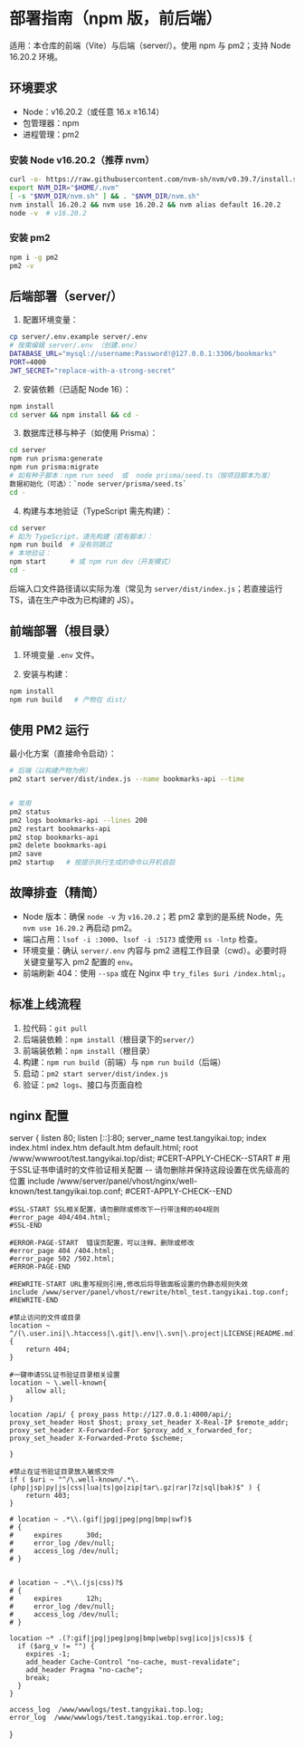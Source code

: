 # 部署指南（npm 版，前后端）

适用：本仓库的前端（Vite）与后端（server/）。使用 npm 与 pm2；支持 Node 16.20.2 环境。

## 环境要求

- Node：v16.20.2（或任意 16.x ≥16.14）
- 包管理器：npm
- 进程管理：pm2

### 安装 Node v16.20.2（推荐 nvm）

```bash
curl -o- https://raw.githubusercontent.com/nvm-sh/nvm/v0.39.7/install.sh | bash
export NVM_DIR="$HOME/.nvm"
[ -s "$NVM_DIR/nvm.sh" ] && . "$NVM_DIR/nvm.sh"
nvm install 16.20.2 && nvm use 16.20.2 && nvm alias default 16.20.2
node -v  # v16.20.2
```

### 安装 pm2

```bash
npm i -g pm2
pm2 -v
```

## 后端部署（server/）

1) 配置环境变量：
```bash
cp server/.env.example server/.env
# 按需编辑 server/.env （创建.env）
DATABASE_URL="mysql://username:Password!@127.0.0.1:3306/bookmarks"
PORT=4000
JWT_SECRET="replace-with-a-strong-secret"
```

2) 安装依赖（已适配 Node 16）：
```bash
npm install
cd server && npm install && cd -
```

3) 数据库迁移与种子（如使用 Prisma）：
```bash
cd server
npm run prisma:generate
npm run prisma:migrate
# 如有种子脚本：npm run seed  或  node prisma/seed.ts（按项目脚本为准）
数据初始化（可选）：`node server/prisma/seed.ts`
cd -
```

4) 构建与本地验证（TypeScript 需先构建）：
```bash
cd server
# 如为 TypeScript，请先构建（若有脚本）：
npm run build  # 没有则跳过
# 本地验证：
npm start      # 或 npm run dev（开发模式）
cd -
```

后端入口文件路径请以实际为准（常见为 `server/dist/index.js`；若直接运行 TS，请在生产中改为已构建的 JS）。

## 前端部署（根目录）

1) 环境变量 `.env` 文件。

2) 安装与构建：
```bash
npm install
npm run build   # 产物在 dist/
```


## 使用 PM2 运行

最小化方案（直接命令启动）：
```bash
# 后端（以构建产物为例）
pm2 start server/dist/index.js --name bookmarks-api --time


# 常用
pm2 status
pm2 logs bookmarks-api --lines 200
pm2 restart bookmarks-api
pm2 stop bookmarks-api
pm2 delete bookmarks-api
pm2 save
pm2 startup   # 按提示执行生成的命令以开机自启
```

## 故障排查（精简）

- Node 版本：确保 `node -v` 为 `v16.20.2`；若 pm2 拿到的是系统 Node，先 `nvm use 16.20.2` 再启动 pm2。
- 端口占用：`lsof -i :3000`、`lsof -i :5173` 或使用 `ss -lntp` 检查。
- 环境变量：确认 `server/.env` 内容与 pm2 进程工作目录（cwd）。必要时将关键变量写入 pm2 配置的 `env`。
- 前端刷新 404：使用 `--spa` 或在 Nginx 中 `try_files $uri /index.html;`。

## 标准上线流程

1. 拉代码：`git pull`
2. 后端装依赖：`npm install`（根目录下的`server/`）
3. 前端装依赖：`npm install`（根目录）
4. 构建：`npm run build`（前端）与 `npm run build`（后端）
5. 启动：`pm2 start server/dist/index.js` 
6. 验证：`pm2 logs`、接口与页面自检


## nginx 配置

server
{
    listen 80;
    listen [::]:80;
    server_name test.tangyikai.top;
    index index.html index.htm default.htm default.html;
    root /www/wwwroot/test.tangyikai.top/dist;
    #CERT-APPLY-CHECK--START
    # 用于SSL证书申请时的文件验证相关配置 -- 请勿删除并保持这段设置在优先级高的位置
    include /www/server/panel/vhost/nginx/well-known/test.tangyikai.top.conf;
    #CERT-APPLY-CHECK--END

    #SSL-START SSL相关配置，请勿删除或修改下一行带注释的404规则
    #error_page 404/404.html;
    #SSL-END

    #ERROR-PAGE-START  错误页配置，可以注释、删除或修改
    #error_page 404 /404.html;
    #error_page 502 /502.html;
    #ERROR-PAGE-END

    #REWRITE-START URL重写规则引用,修改后将导致面板设置的伪静态规则失效
    include /www/server/panel/vhost/rewrite/html_test.tangyikai.top.conf;
    #REWRITE-END

    #禁止访问的文件或目录
    location ~ ^/(\.user.ini|\.htaccess|\.git|\.env|\.svn|\.project|LICENSE|README.md)
    {
        return 404;
    }

    #一键申请SSL证书验证目录相关设置
    location ~ \.well-known{
        allow all;
    }
    
    location /api/ { proxy_pass http://127.0.0.1:4000/api/; proxy_set_header Host $host; proxy_set_header X-Real-IP $remote_addr; proxy_set_header X-Forwarded-For $proxy_add_x_forwarded_for; proxy_set_header X-Forwarded-Proto $scheme; 
      
    }

    #禁止在证书验证目录放入敏感文件
    if ( $uri ~ "^/\.well-known/.*\.(php|jsp|py|js|css|lua|ts|go|zip|tar\.gz|rar|7z|sql|bak)$" ) {
        return 403;
    }

    # location ~ .*\\.(gif|jpg|jpeg|png|bmp|swf)$
    # {
    #     expires      30d;
    #     error_log /dev/null;
    #     access_log /dev/null;
    # }
    

    # location ~ .*\\.(js|css)?$
    # {
    #     expires      12h;
    #     error_log /dev/null;
    #     access_log /dev/null;
    # }
    
    location ~* .(?:gif|jpg|jpeg|png|bmp|webp|svg|ico|js|css)$ {
      if ($arg_v != "") {
        expires -1;
        add_header Cache-Control "no-cache, must-revalidate";
        add_header Pragma "no-cache";
        break;
      }
    }
    
    access_log  /www/wwwlogs/test.tangyikai.top.log;
    error_log  /www/wwwlogs/test.tangyikai.top.error.log;
}
